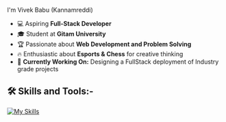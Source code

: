 
 I'm Vivek Babu (Kannamreddi)

- 💻 Aspiring **Full-Stack Developer**
- 🎓 Student at **Gitam University**
- 🏆 Passionate about **Web Development and Problem Solving**
- 🔥 Enthusiastic about **Esports & Chess** for creative thinking
- 🎯 **Currently Working On:** Designing a FullStack deployment of Industry grade projects

## 🛠 Skills and Tools:-
[![My Skills](https://skillicons.dev/icons?i=html,css,js,react,java,py,c,tailwind,postgres,mongodb,nodejs,express,git,github)](https://skillicons.dev)

<!-- <p align="left"> <img src="https://komarev.com/ghpvc/?username=vivekkannamreddi&label=Profile%20views&color=000000&style=flat" alt="vivekkannamreddi" /> </p> -->

<!-- [![Vivek's github activity graph](https://github-readme-activity-graph.vercel.app/graph?username=vivekkannamreddi&theme=github-compact)](https://github.com/vivekkannamreddi/github-readme-activity-graph) -->

<!-- ![stats](https://github-readme-stats.vercel.app/api?username=vivekkannamreddi&show_icons=true&theme=dark) -->

<!--![Top Langs](https://github-readme-stats.vercel.app/api/top-langs/?username=vivekkannamreddi&langs_count=10&theme=dark) -->

